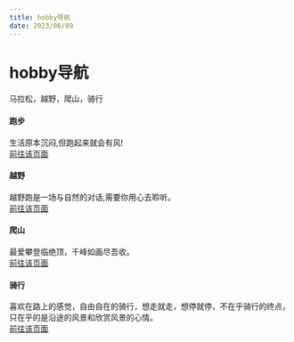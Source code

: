 ```yaml
---
title: hobby导航
date: 2023/06/09
---
```


# hobby导航
马拉松，越野，爬山，骑行

#### 跑步

生活原本沉闷,但跑起来就会有风!\
<a href="/hobby/run/a-1">前往该页面</a>

#### 越野

越野跑是一场与自然的对话,需要你用心去聆听。\
<a href="/hobby/trail/a-1">前往该页面</a>

#### 爬山

最爱攀登临绝顶，千峰如画尽吾收。\
<a href="/hobby/climbing/a-1">前往该页面</a>

#### 骑行

喜欢在路上的感觉，自由自在的骑行，想走就走，想停就停，不在乎骑行的终点，只在乎的是沿途的风景和欣赏风景的心情。\
<a href="/hobby/ride/a-1">前往该页面</a>
